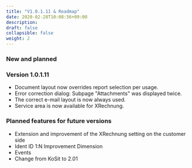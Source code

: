 ```yaml
---
title: "V1.0.1.11 & Roadmap"
date: 2020-02-28T10:08:56+09:00
description: 
draft: false
collapsible: false
weight: 2
---
```


### New and planned

### Version 1.0.1.11
- Document layout now overrides report selection per usage. 
- Error correction dialog: Subpage "Attachments" was displayed twice. 
- The correct e-mail layout is now always used.
- Service area is now available for XRechnung.


### Planned features for future versions
- Extension and improvement of the XRechnung setting on the customer side
- Ident ID 1:N Improvement Dimension
- Events
- Change from KoSit to 2.01


